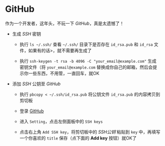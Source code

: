 # GitHub

作为一个开发者，这年头，不玩一下 *GitHub*，真是太遗憾了！


* 生成 *SSH* 密钥

    * 执行 `ls ~/.ssh/` 查看 `~/.ssh/` 目录下是否存在 `id_rsa.pub` 和 `id_rsa` 文件，如果有的话>，就不需要再生成了

    * 执行 `ssh-keygen -t rsa -b 4096 -C "your_email@example.com"` 生成密钥文件（将 `your_email@example.com` 替换成你自己的邮箱，然后会提示你一些东西，不用管，一直回车，就OK


* 添加 *SSH* 公钥至 *GitHub*

    * 执行 `pbcopy < ~/.ssh/id_rsa.pub` 将公钥文件 `id_rsa.pub` 的内容拷贝到剪切板

    * 登录 [GitHub](https://github.com)

    * 进入 `Setting`，点击左侧面板中的 `SSH keys`

    * 点击右上角 `Add SSH key`，将剪切板中的 *SSH公钥* 粘贴到 `key` 中，再填写一个你喜欢的 `title` 保存（点下面的 **Add key** 按钮）就OK了
